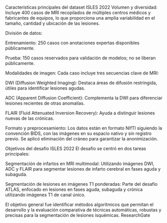 Características principales del dataset ISLES 2022
Volumen y diversidad: Incluye 400 casos de MRI recopilados de múltiples centros médicos y fabricantes de equipos, lo que proporciona una amplia variabilidad en el tamaño, cantidad y ubicación de las lesiones. 

División de datos:

Entrenamiento: 250 casos con anotaciones expertas disponibles públicamente.

Prueba: 150 casos reservados para validación de modelos; no se liberan públicamente.

Modalidades de imagen: Cada caso incluye tres secuencias clave de MRI:

DWI (Diffusion Weighted Imaging): Destaca áreas de difusión restringida, útiles para identificar lesiones agudas.

ADC (Apparent Diffusion Coefficient): Complementa la DWI para diferenciar lesiones recientes de otras anomalías.

FLAIR (Fluid Attenuated Inversion Recovery): Ayuda a distinguir lesiones nuevas de las crónicas.

Formato y preprocesamiento: Los datos están en formato NIfTI siguiendo la convención BIDS, con las imágenes en su espacio nativo y sin registro previo. Se aplicó eliminación del cráneo para garantizar la anonimización. 

Objetivos del desafío ISLES 2022
El desafío se centró en dos tareas principales:

Segmentación de infartos en MRI multimodal: Utilizando imágenes DWI, ADC y FLAIR para segmentar lesiones de infarto cerebral en fases aguda y subaguda.

Segmentación de lesiones en imágenes T1 ponderadas: Parte del desafío ATLAS, enfocado en lesiones en fases aguda, subaguda y crónica utilizando imágenes T1 de canal único.

El objetivo general fue identificar métodos algorítmicos que permitan el desarrollo y la evaluación comparativa de técnicas automáticas, robustas y precisas para la segmentación de lesiones isquémicas.
ResearchGate
